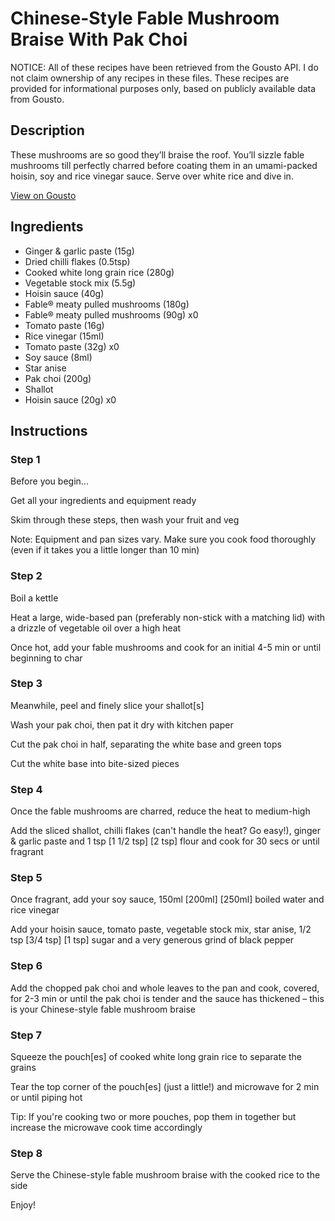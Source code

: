 # Chinese-Style Fable Mushroom Braise With Pak Choi

NOTICE: All of these recipes have been retrieved from the Gousto API. I do not claim ownership of any recipes in these files. These recipes are provided for informational purposes only, based on publicly available data from Gousto.

## Description

These mushrooms are so good they’ll braise the roof. You’ll sizzle fable mushrooms till perfectly charred before coating them in an umami-packed hoisin, soy and rice vinegar sauce. Serve over white rice and dive in.

[View on Gousto](https://www.gousto.co.uk/recipes/cookbook/speedy-chinese-style-fable-mushroom-braise-with-pak-choi)

## Ingredients

- Ginger & garlic paste (15g)
- Dried chilli flakes (0.5tsp)
- Cooked white long grain rice (280g)
- Vegetable stock mix (5.5g)
- Hoisin sauce (40g)
- Fable® meaty pulled mushrooms (180g)
- Fable® meaty pulled mushrooms (90g) x0
- Tomato paste (16g)
- Rice vinegar (15ml)
- Tomato paste (32g) x0
- Soy sauce (8ml)
- Star anise
- Pak choi (200g)
- Shallot
- Hoisin sauce (20g) x0

## Instructions


### Step 1

Before you begin...

Get all your ingredients and equipment ready

Skim through these steps, then wash your fruit and veg

Note: Equipment and pan sizes vary. Make sure you cook food thoroughly (even if it takes you a little longer than 10 min)


### Step 2

Boil a kettle

Heat a large, wide-based pan (preferably non-stick with a matching lid) with a drizzle of vegetable oil over a high heat

Once hot, add your fable mushrooms and cook for an initial 4-5 min or until beginning to char


### Step 3

Meanwhile, peel and finely slice your shallot[s]

Wash your pak choi, then pat it dry with kitchen paper

Cut the pak choi in half, separating the white base and green tops

Cut the white base into bite-sized pieces


### Step 4

Once the fable mushrooms are charred, reduce the heat to medium-high

Add the sliced shallot, chilli flakes (can't handle the heat? Go easy!), ginger & garlic paste and 1 tsp <span class="text-purple">[1 1/2 tsp]</span> <span class="text-danger">[2 tsp]</span> flour and cook for 30 secs or until fragrant


### Step 5

Once fragrant, add your soy sauce, 150ml <span class="text-purple">[200ml]</span> <span class="text-danger">[250ml]</span> boiled water and rice vinegar

Add your hoisin sauce, tomato paste, vegetable stock mix, star anise, 1/2 tsp <span class="text-purple">[3/4 tsp]</span> <span class="text-danger">[1 tsp] </span>sugar and a very generous grind of black pepper


### Step 6

Add the chopped pak choi and whole leaves to the pan and cook, covered, for 2-3 min or until the pak choi is tender and the sauce has thickened – this is your Chinese-style fable mushroom braise


### Step 7

Squeeze the pouch[es]<span class="text-danger"> </span>of cooked white long grain rice to separate the grains

Tear the top corner of the pouch[es]<span class="text-danger"> </span>(just a little!) and microwave for 2 min or until piping hot

Tip: If you're cooking two or more pouches, pop them in together but increase the microwave cook time accordingly

### Step 8

Serve the Chinese-style fable mushroom braise with the cooked rice to the side 

Enjoy!

